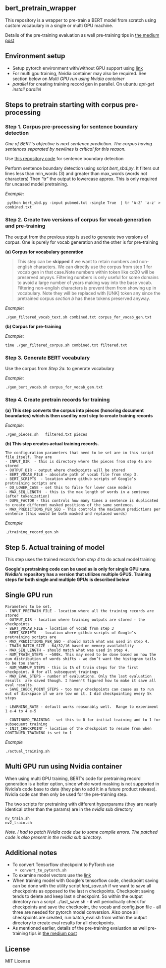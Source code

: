 ## bert_pretrain_wrapper

This repository is a wrapper to pre-train a BERT model from scratch using custom vocabulary in a single or multi GPU machine.

Details of the pre-training evaluation as well pre-training tips in [the medium post](https://towardsdatascience.com/quantitative-evaluation-of-a-pre-trained-bert-model-73d56719539e) 

## Environment setup 
 - Setup pytorch environment with/without GPU support using [link](https://github.com/ajitrajasekharan/multi_gpu_test)
 - For multi gpu training, Nvidia container may also be required. See section below on *Multi GPU run using Nvidia container*
 - *parallel* for creating training record gen in parallel. On ubuntu *apt-get install parallel*

## Steps to pretrain starting with corpus pre-processing


### Step 1. Corpus pre-processing for sentence boundary detection

*One of BERT's objective is next sentence prediction. The corpus having sentences separated by newlines is critical for this reason.*

Use [this repository code](https://github.com/ajitrajasekharan/simple_sbd.git) for sentence boundary detection

Perform sentence boundary detection using script *bert_sbd.py*. It filters out lines less than min_words (3) and greater than max_words (words not characters)
Then “tr” the output to lowercase approx. This is only required for uncased model pretraining.

*Example:*
```
 python bert_sbd.py -input pubmed.txt -single True  | tr 'A-Z' 'a-z' > combined.txt 
```

### Step 2.  Create two versions of corpus for vocab generation and pre-training

The output from the previous step is used to generate two versions of corpus. One is purely for vocab generation and the other is for pre-training


**(a) Corpus for vocabulary generation**

> This step can be **skipped** if we want to retain numbers and non-english characters. We can directly use the corpus from step 1 for vocab gen in that case.Note numbers within token like cd20 will be preserved anyays. Filtering numbers is only useful for some domains to avoid a large number of years making way into the base vocab. Filtering non-english characters is prevent them from showing up in vocabulary. Note they will be replaced with [UNK] token any since the pretrained corpus *section b* has these tokens preserved anyway.

*Example:*
```
./gen_filtered_vocab_text.sh combined.txt corpus_for_vocab_gen.txt 
```

**(b) Corpus for pre-training**

*Example:*
```
time ./gen_filtered_corpus.sh combined.txt filtered.txt
```

### Step 3. Generate BERT vocabulary

Use the corpus from *Step 2a.*  to generate vocabulary

*Example:*
```
./gen_bert_vocab.sh corpus_for_vocab_gen.txt  
```


### Step 4. Create pretrain records for training

**(a) This step converts the corpus into pieces (honoring document boundaries)  which is then used by next step to create training records**

*Example:*
```
./gen_pieces.sh   filtered.txt pieces
```

**(b) This step creates actual training records.**

```
The configuration parameters that need to be set are in this script file itself. They are 
- INPUT_DIR  - this is directory where the pieces from step 4a are stored
- OUTPUT_DIR - output where checkpoints will be stored
- BERT_VOCAB_FILE - absolute path of vocab file from step 3.
- BERT_SCRIPTS  - location where github scripts of Google’s pretraining scripts are
- DO_LOWER_CASE - set this to false for lower case models
- MAX_SEQ_LENGTH  - this is the max length of words in a sentence (after tokenization)
- DUPE_FACTOR - this controls how many times a sentence is duplicated to create different masked positions of the same sentence.  
- MAX_PREDICTIONS_PER_SEQ - This controls the maxiumum predictions per sentence (this would be both masked and replaced words)
```

*Example*

```
./training_record_gen.sh
```

## Step 5. Actual training of model
This step uses the trained records from *step 4* to do actual model training

**Google's pretraining code can be used as is only for single GPU runs. Nvidia's repository has a version that utilizes multiple GPUS. Training steps for both single and multiple GPUs is described below**


## Single GPU run
```
Parameters to be set.
- INPUT_PRETRAIN_FILE - location where all the training records are stored
- OUTPUT_DIR - location where training outputs are stored - the checkpoints
- BERT_VOCAB_FILE - location of vocab from step 3
- BERT_SCRIPTS  - location where github scripts of Google’s pretraining scripts are
- MAX_PREDICTIONS_PER_SEQ - should match what was used in step 4. 
- TRAIN_BATCH_SIZE - 64/32/16 based on memory availability
- MAX_SEQ_LENGTH - should match what was used in step 4. 
- NUM_TRAIN_STEPS - ~500k. This may need to be done based on how the cum distribution of words shifts - we don’t want the histogram tails to be too short. 
- NUM_WARMUP_STEPS - this is 1% of train steps for the first checkpoint. 0 for all subsequent trainings
- MAX_EVAL_STEPS - number of evaluations. Only the last evaluation results  are saved though. I haven't figured how to make it save all eval results.
- SAVE_CHECK_POINT_STEPS - too many checkpoints can cause us to run out of diskspace if we are low on it. I did checkpointing every 5k steps
 
- LEARNING_RATE - default works reasonably well.  Range to experiment 1 e-4 to 4 e-5
 
- CONTINUED_TRAINING - set this to 0 for initial training and to 1 for subsequent training
- INIT_CHECKPOINT - location of the checkpoint to resume from when CONTINUED_TRAINING is set to 1

```

*Example*
```
./actual_training.sh
```


## Multi GPU run using Nvidia container

When using multi GPU training, BERT’s code for pretraining record generation is a better option, since whole word masking is not supported in Nvidia’s code base to date (they plan to add it in a future product release).  Nvidia  code can then only be used for the pre-training step.

The two scripts for pretraining with different hyperparams (they are nearly identical other than the params) are in the *nvidia* sub directory

```
nv_train.sh
nv2_train.sh
```

*Note. I had to patch Nvidia code due to some compile errors. The patched code is also present in the nvidia sub directory.*

## Additional notes

- To convert Tensorflow checkpoint to PyTorch  use
  -  ```convert_to_pytorch.sh```
-  To examine model vectors use the [link](https://github.com/ajitrajasekharan/bert_vector_clustering.git)
-  When training model with Google's tensorflow code, checkpoint saving can be done with the  utility script *last_save.sh* if we want to save all checkpoints as opposed to the last n checkpoints. Checkpoint saving tends to delete and keep last n checkpoint. So within the output directory  run a script ../last_save.sh - it will periodically check for checkpoints and save the checkpoint, the vocab and config.json file - all three are needed for pytorch model conversion. Also once all checkpoints are created, run batch_eval.sh from within the output directory to create eval results for all checkpoints.
-  As mentioned earlier, details of the pre-training evaluation as well pre-training tips in [the medium post](https://towardsdatascience.com/quantitative-evaluation-of-a-pre-trained-bert-model-73d56719539e) 



## License

MIT License
